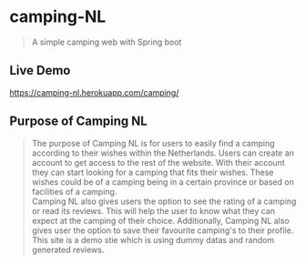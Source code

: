 # camping-NL
> A simple camping web with Spring boot


## Live Demo
https://camping-nl.herokuapp.com/camping/



## Purpose of Camping NL

> The purpose of Camping NL is for users to easily find a camping according to their wishes within the Netherlands. Users can create an account to get access to the rest of the website. With their account they can start looking for a camping that fits their wishes. These wishes could be of a camping being in a certain province or based on facilities of a camping.  
Camping NL also gives users the option to see the rating of a camping or read its reviews. This will help the user to know what they can expect at the camping of their choice. Additionally, Camping NL also gives user the option to save their favourite camping's to their profile. 
> This site is a demo stie which is using dummy datas and random generated reviews.

